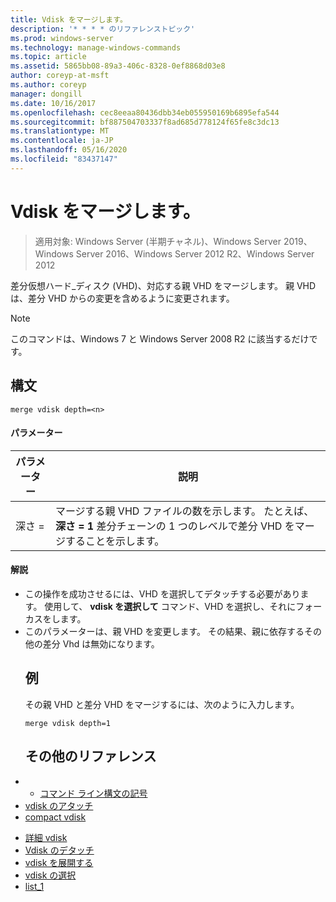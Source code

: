 ```yaml
---
title: Vdisk をマージします。
description: '* * * * のリファレンストピック'
ms.prod: windows-server
ms.technology: manage-windows-commands
ms.topic: article
ms.assetid: 5865bb08-89a3-406c-8328-0ef8868d03e8
author: coreyp-at-msft
ms.author: coreyp
manager: dongill
ms.date: 10/16/2017
ms.openlocfilehash: cec8eeaa80436dbb34eb055950169b6895efa544
ms.sourcegitcommit: bf887504703337f8ad685d778124f65fe8c3dc13
ms.translationtype: MT
ms.contentlocale: ja-JP
ms.lasthandoff: 05/16/2020
ms.locfileid: "83437147"
---
```

# <a name="merge-vdisk"></a>Vdisk をマージします。

> 適用対象: Windows Server (半期チャネル)、Windows Server 2019、Windows Server 2016、Windows Server 2012 R2、Windows Server 2012

差分仮想ハード_ディスク (VHD)、対応する親 VHD をマージします。 親 VHD は、差分 VHD からの変更を含めるように変更されます。
> [!NOTE]
> このコマンドは、Windows 7 と Windows Server 2008 R2 に該当するだけです。
> ## <a name="syntax"></a>構文
> ```
> merge vdisk depth=<n>
> ```
> #### <a name="parameters"></a>パラメーター
>
> | パラメーター |                                                                                    説明                                                                                    |
> |-----------|-----------------------------------------------------------------------------------------------------------------------------------------------------------------------------------|
> | 深さ =<n> | マージする親 VHD ファイルの数を示します。 たとえば、 **深さ = 1** 差分チェーンの 1 つのレベルで差分 VHD をマージすることを示します。 |
>
>#### <a name="remarks"></a>解説
> - この操作を成功させるには、VHD を選択してデタッチする必要があります。 使用して、 **vdisk を選択して** コマンド、VHD を選択し、それにフォーカスをします。
> - このパラメーターは、親 VHD を変更します。 その結果、親に依存するその他の差分 Vhd は無効になります。
>   ## <a name="examples"></a>例
>   その親 VHD と差分 VHD をマージするには、次のように入力します。
>   ```
>   merge vdisk depth=1
>   ```
>   ## <a name="additional-references"></a>その他のリファレンス
> - - [コマンド ライン構文の記号](command-line-syntax-key.md)
> - [vdisk のアタッチ](attach-vdisk.md)
> - [compact vdisk](compact-vdisk.md)

-   [詳細 vdisk](detail-vdisk.md)
-   [Vdisk のデタッチ](detach-vdisk.md)
-   [vdisk を展開する](expand-vdisk.md)
-   [vdisk の選択](select-vdisk.md)
-   [list_1](list_1.md)
